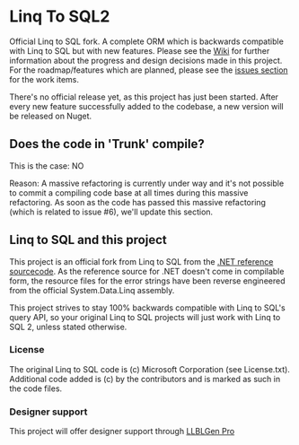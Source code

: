 Linq To SQL2
=============

Official Linq to SQL fork. A complete ORM which is backwards compatible with Linq to SQL but with new features. Please see the [Wiki](https://github.com/FransBouma/LinqToSQL2/wiki) for further information about the progress and design decisions made in this project. For the roadmap/features which are planned, please see the [issues section](https://github.com/FransBouma/LinqToSQL2/issues) for the work items. 

There's no official release yet, as this project has just been started. After every new feature successfully added to the codebase, a new version will be released on Nuget. 

## Does the code in 'Trunk' compile?

This is the case: NO

Reason: A massive refactoring is currently under way and it's not possible to commit a compiling code base at all times during this massive refactoring. As soon as the code has passed this massive refactoring (which is related to issue #6), we'll update this section.

## Linq to SQL and this project

This project is an official fork from Linq to SQL from the [.NET reference sourcecode](https://github.com/Microsoft/referencesource). As the reference source for .NET doesn't come in compilable form, the resource files for the error strings have been reverse engineered from the official System.Data.Linq assembly.

This project strives to stay 100% backwards compatible with Linq to SQL's query API, so your original Linq to SQL projects will just work with Linq to SQL 2, unless stated otherwise.

### License

The original Linq to SQL code is (c) Microsoft Corporation (see License.txt). Additional code added is (c) by the contributors and is marked as such in the code files. 

### Designer support

This project will offer designer support through [LLBLGen Pro](http://www.llblgen.com)

